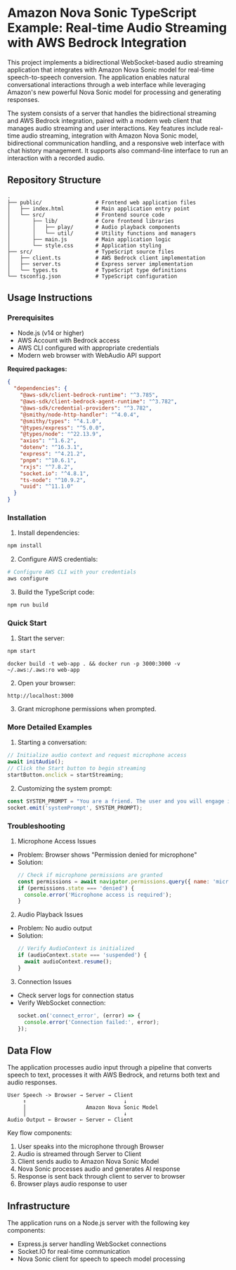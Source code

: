# Amazon Nova Sonic TypeScript Example: Real-time Audio Streaming with AWS Bedrock Integration

This project implements a bidirectional WebSocket-based audio streaming application that integrates with Amazon Nova Sonic model for real-time speech-to-speech conversion. The application enables natural conversational interactions through a web interface while leveraging Amazon's new powerful Nova Sonic model for processing and generating responses.

The system consists of a server that handles the bidirectional streaming and AWS Bedrock integration, paired with a modern web client that manages audio streaming and user interactions. Key features include real-time audio streaming, integration with Amazon Nova Sonic model, bidirectional communication handling, and a responsive web interface with chat history management. It supports also command-line interface to run an interaction with a recorded audio.

## Repository Structure
```
.
├── public/                 # Frontend web application files
│   ├── index.html          # Main application entry point
│   └── src/                # Frontend source code
│       ├── lib/            # Core frontend libraries
│       │   ├── play/       # Audio playback components
│       │   └── util/       # Utility functions and managers
│       ├── main.js         # Main application logic
│       └── style.css       # Application styling
├── src/                    # TypeScript source files
│   ├── client.ts           # AWS Bedrock client implementation
│   ├── server.ts           # Express server implementation
│   └── types.ts            # TypeScript type definitions
└── tsconfig.json           # TypeScript configuration
```

## Usage Instructions
### Prerequisites
- Node.js (v14 or higher)
- AWS Account with Bedrock access
- AWS CLI configured with appropriate credentials
- Modern web browser with WebAudio API support

**Required packages:**

```json
{
  "dependencies": {
    "@aws-sdk/client-bedrock-runtime": "^3.785",
    "@aws-sdk/client-bedrock-agent-runtime": "^3.782",
    "@aws-sdk/credential-providers": "^3.782",
    "@smithy/node-http-handler": "^4.0.4",
    "@smithy/types": "^4.1.0",
    "@types/express": "^5.0.0",
    "@types/node": "^22.13.9",
    "axios": "^1.6.2",
    "dotenv": "^16.3.1",
    "express": "^4.21.2",
    "pnpm": "^10.6.1",
    "rxjs": "^7.8.2",
    "socket.io": "^4.8.1",
    "ts-node": "^10.9.2",
    "uuid": "^11.1.0"
  }
}
```

### Installation
1. Install dependencies:
```bash
npm install
```

2. Configure AWS credentials:
```bash
# Configure AWS CLI with your credentials
aws configure
```

3. Build the TypeScript code:
```bash
npm run build
```

### Quick Start
1. Start the server:
```bash
npm start
```
```
docker build -t web-app . && docker run -p 3000:3000 -v ~/.aws:/.aws:ro web-app
```

2. Open your browser:
```
http://localhost:3000
```

3. Grant microphone permissions when prompted.

### More Detailed Examples
1. Starting a conversation:
```javascript
// Initialize audio context and request microphone access
await initAudio();
// Click the Start button to begin streaming
startButton.onclick = startStreaming;
```

2. Customizing the system prompt:
```javascript
const SYSTEM_PROMPT = "You are a friend. The user and you will engage in a spoken...";
socket.emit('systemPrompt', SYSTEM_PROMPT);
```

### Troubleshooting
1. Microphone Access Issues
- Problem: Browser shows "Permission denied for microphone"
- Solution: 
  ```javascript
  // Check if microphone permissions are granted
  const permissions = await navigator.permissions.query({ name: 'microphone' });
  if (permissions.state === 'denied') {
    console.error('Microphone access is required');
  }
  ```

2. Audio Playback Issues
- Problem: No audio output
- Solution:
  ```javascript
  // Verify AudioContext is initialized
  if (audioContext.state === 'suspended') {
    await audioContext.resume();
  }
  ```

3. Connection Issues
- Check server logs for connection status
- Verify WebSocket connection:
  ```javascript
  socket.on('connect_error', (error) => {
    console.error('Connection failed:', error);
  });
  ```

## Data Flow
The application processes audio input through a pipeline that converts speech to text, processes it with AWS Bedrock, and returns both text and audio responses.

```ascii
User Speech -> Browser → Server → Client
     ↑                               ↓
     │                   Amazon Nova Sonic Model
     │                               ↓
Audio Output ← Browser ← Server ← Client
```

Key flow components:
1. User speaks into the microphone through Browser
2. Audio is streamed through Server to Client
3. Client sends audio to Amazon Nova Sonic Model
4. Nova Sonic processes audio and generates AI response
5. Response is sent back through client to server to browser
6. Browser plays audio response to user


## Infrastructure
The application runs on a Node.js server with the following key components:

- Express.js server handling WebSocket connections
- Socket.IO for real-time communication
- Nova Sonic client for speech to speech model processing
